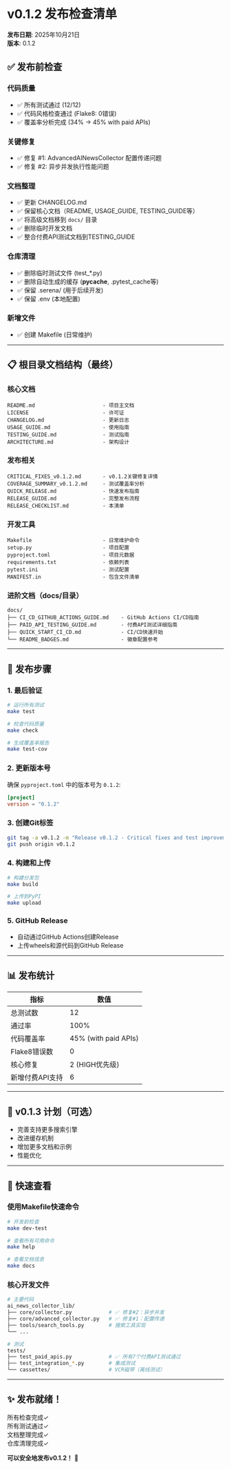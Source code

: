 # v0.1.2 发布检查清单

**发布日期**: 2025年10月21日  
**版本**: 0.1.2

## ✅ 发布前检查

### 代码质量
- ✅ 所有测试通过 (12/12)
- ✅ 代码风格检查通过 (Flake8: 0错误)
- ✅ 覆盖率分析完成 (34% → 45% with paid APIs)

### 关键修复
- ✅ 修复 #1: AdvancedAINewsCollector 配置传递问题
- ✅ 修复 #2: 异步并发执行性能问题

### 文档整理
- ✅ 更新 CHANGELOG.md
- ✅ 保留核心文档（README, USAGE_GUIDE, TESTING_GUIDE等）
- ✅ 将高级文档移到 `docs/` 目录
- ✅ 删除临时开发文档
- ✅ 整合付费API测试文档到TESTING_GUIDE

### 仓库清理
- ✅ 删除临时测试文件 (test_*.py)
- ✅ 删除自动生成的缓存 (__pycache__, .pytest_cache等)
- ✅ 保留 .serena/ (用于后续开发)
- ✅ 保留 .env (本地配置)

### 新增文件
- ✅ 创建 Makefile (日常维护)

---

## 📋 根目录文档结构（最终）

### 核心文档
```
README.md                      - 项目主文档
LICENSE                        - 许可证
CHANGELOG.md                   - 更新日志
USAGE_GUIDE.md                 - 使用指南
TESTING_GUIDE.md               - 测试指南
ARCHITECTURE.md                - 架构设计
```

### 发布相关
```
CRITICAL_FIXES_v0.1.2.md       - v0.1.2关键修复详情
COVERAGE_SUMMARY_v0.1.2.md     - 测试覆盖率分析
QUICK_RELEASE.md               - 快速发布指南
RELEASE_GUIDE.md               - 完整发布流程
RELEASE_CHECKLIST.md           - 本清单
```

### 开发工具
```
Makefile                       - 日常维护命令
setup.py                       - 项目配置
pyproject.toml                 - 项目元数据
requirements.txt               - 依赖列表
pytest.ini                     - 测试配置
MANIFEST.in                    - 包含文件清单
```

### 进阶文档（docs/目录）
```
docs/
├── CI_CD_GITHUB_ACTIONS_GUIDE.md    - GitHub Actions CI/CD指南
├── PAID_API_TESTING_GUIDE.md        - 付费API测试详细指南
├── QUICK_START_CI_CD.md             - CI/CD快速开始
└── README_BADGES.md                 - 徽章配置参考
```

---

## 🚀 发布步骤

### 1. 最后验证

```bash
# 运行所有测试
make test

# 检查代码质量
make check

# 生成覆盖率报告
make test-cov
```

### 2. 更新版本号

确保 `pyproject.toml` 中的版本号为 `0.1.2`:
```toml
[project]
version = "0.1.2"
```

### 3. 创建Git标签

```bash
git tag -a v0.1.2 -m "Release v0.1.2 - Critical fixes and test improvements"
git push origin v0.1.2
```

### 4. 构建和上传

```bash
# 构建分发包
make build

# 上传到PyPI
make upload
```

### 5. GitHub Release

- 自动通过GitHub Actions创建Release
- 上传wheels和源代码到GitHub Release

---

## 📊 发布统计

| 指标 | 数值 |
|-----|------|
| 总测试数 | 12 |
| 通过率 | 100% |
| 代码覆盖率 | 45% (with paid APIs) |
| Flake8错误数 | 0 |
| 核心修复 | 2 (HIGH优先级) |
| 新增付费API支持 | 6 |

---

## 🎯 v0.1.3 计划（可选）

- 完善支持更多搜索引擎
- 改进缓存机制
- 增加更多文档和示例
- 性能优化

---

## 💾 快速查看

### 使用Makefile快速命令

```bash
# 开发前检查
make dev-test

# 查看所有可用命令
make help

# 查看文档信息
make docs
```

### 核心开发文件

```bash
# 主要代码
ai_news_collector_lib/
├── core/collector.py            # ✅ 修复#2：异步并发
├── core/advanced_collector.py   # ✅ 修复#1：配置传递
├── tools/search_tools.py        # 搜索工具实现
└── ...

# 测试
tests/
├── test_paid_apis.py            # ✅ 所有7个付费API测试通过
├── test_integration_*.py        # 集成测试
└── cassettes/                   # VCR磁带（离线测试）
```

---

## ✨ 发布就绪！

所有检查完成✓  
所有测试通过✓  
文档整理完成✓  
仓库清理完成✓  

**可以安全地发布v0.1.2！** 🚀
